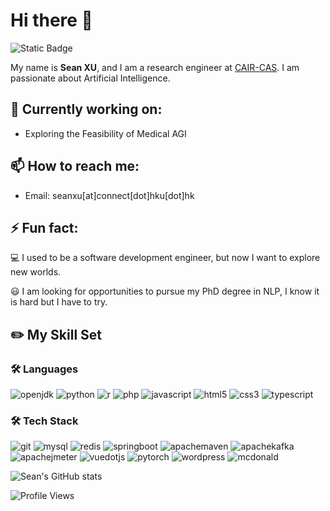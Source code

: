 # Hi there 👋

![Static Badge](https://img.shields.io/badge/Google%20Scholar-grey?style=%20for-the-badge&logo=googlescholar&cacheSeconds=3600&link=https%3A%2F%2Fscholar.google.com%2Fcitations%3Fuser%3Drga2KroAAAAJ%26hl%3Den)


My name is **Sean XU**, and I am a research engineer at [CAIR-CAS](https://www.cair-cas.org.hk/). I am passionate about Artificial Intelligence.

## 🔭 Currently working on:

- Exploring the Feasibility of Medical AGI

## 📫 How to reach me:

- Email: seanxu[at]connect[dot]hku[dot]hk

## ⚡ Fun fact:

💻  I used to be a software development engineer, but now I want to explore new worlds.

😃  I am looking for opportunities to pursue my PhD degree in NLP, I know it is hard but I have to try.


## ✏️ My Skill Set
### 🛠️ Languages
![openjdk](https://img.shields.io/badge/Java-ED8B00?style=for-the-badge&logo=openjdk&logoColor=white)
![python](https://img.shields.io/badge/Python-3776AB?style=for-the-badge&logo=python&logoColor=white)
![r](https://img.shields.io/badge/r-276DC3?style=for-the-badge&logo=r&logoColor=white)
![php](https://img.shields.io/badge/php-777BB4?style=for-the-badge&logo=php&logoColor=white)
![javascript](https://img.shields.io/badge/javascript-F7DF1E?style=for-the-badge&logo=javascript&logoColor=white)
![html5](https://img.shields.io/badge/html5-E34F26?style=for-the-badge&logo=html5&logoColor=white)
![css3](https://img.shields.io/badge/css3-1572B6?style=for-the-badge&logo=css3&logoColor=white)
![typescript](https://img.shields.io/badge/typescript-3178C6?style=for-the-badge&logo=typescript&logoColor=white)



### 🛠️ Tech Stack
![git](https://img.shields.io/badge/git-F05032?style=for-the-badge&logo=git&logoColor=white)
![mysql](https://img.shields.io/badge/mysql-4479A1?style=for-the-badge&logo=mysql&logoColor=white)
![redis](https://img.shields.io/badge/redis-DC382D?style=for-the-badge&logo=redis&logoColor=white)
![springboot](https://img.shields.io/badge/springboot-6DB33F?style=for-the-badge&logo=springboot&logoColor=white)
![apachemaven](https://img.shields.io/badge/maven-C71A36?style=for-the-badge&logo=apachemaven&logoColor=white)
![apachekafka](https://img.shields.io/badge/kafka-231F20?style=for-the-badge&logo=apachekafka&logoColor=white)
![apachejmeter](https://img.shields.io/badge/jmeter-D22128?style=for-the-badge&logo=apachejmeter&logoColor=white)
![vuedotjs](https://img.shields.io/badge/vuedotjs-4FC08D?style=for-the-badge&logo=vuedotjs&logoColor=white)
![pytorch](https://img.shields.io/badge/PyTorch-EE4C2C?style=for-the-badge&logo=pytorch&logoColor=white)
![wordpress](https://img.shields.io/badge/wordpress-21759B?style=for-the-badge&logo=wordpress&logoColor=white)
![mcdonald](https://img.shields.io/badge/McDonald's-FBC817?style=for-the-badge&logo=McDonald's&logoColor=white)


![Sean's GitHub stats](https://github-readme-stats.vercel.app/api?username=seanxuu&count_private=true)
[^_^]:![Sean's GitHub stats](https://github-readme-stats-alpha-blush-33.vercel.app/api?username=seanxuu&show_icons=true&theme=default&layout=compact&line_height=28.8)


![Profile Views](https://komarev.com/ghpvc/?username=seanxuu&color=brightgreen)
